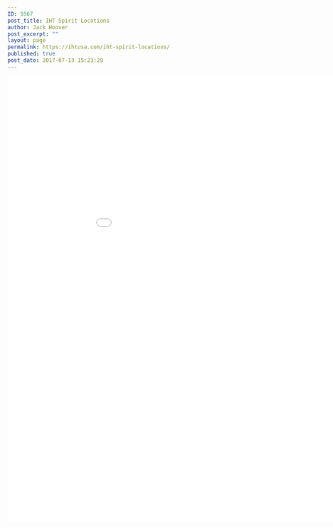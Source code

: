 ```yaml
---
ID: 5567
post_title: IHT Spirit Locations
author: Jack Hoover
post_excerpt: ""
layout: page
permalink: https://ihtusa.com/iht-spirit-locations/
published: true
post_date: 2017-07-13 15:23:29
---
```

<div style="float:left;"><iframe src="//www.easymapmaker.com/map/IHTSpirit" width="1000" height="1000" frameborder="0" marginwidth="0" marginheight="0" scrolling="no">
</iframe></div>